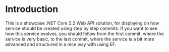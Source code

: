 # Introduction 
This is a showcase .NET Core 2.2 Web API solution, for displaying on how service should be created using step by step commits.
If you want to see how this service evolves, you should follow from the first commit, where the service is very basic, to the last commit,
where the service is a bit more advanced and structured in a nice way with using EF.